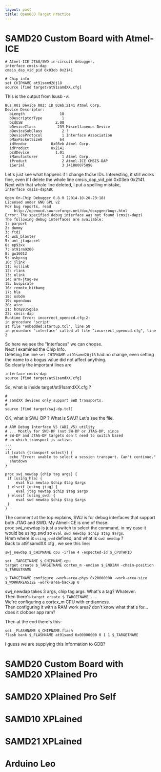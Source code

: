 ```yaml
---
layout: post
title: OpenOCD Target Practice
---
```


# SAMD20 Custom Board with Atmel-ICE
```
# Atmel-ICE JTAG/SWD in-circuit debugger.
interface cmsis-dap
cmsis_dap_vid_pid 0x03eb 0x2141

# Chip info
set CHIPNAME at91samd20j18
source [find target/at91samdXX.cfg]
```
This is the output from lsusb -v:  
```
Bus 001 Device 002: ID 03eb:2141 Atmel Corp. 
Device Descriptor:
  bLength                18
  bDescriptorType         1
  bcdUSB               2.00
  bDeviceClass          239 Miscellaneous Device
  bDeviceSubClass         2 ?
  bDeviceProtocol         1 Interface Association
  bMaxPacketSize0        64
  idVendor           0x03eb Atmel Corp.
  idProduct          0x2141 
  bcdDevice            1.01
  iManufacturer           1 Atmel Corp.
  iProduct                2 Atmel-ICE CMSIS-DAP
  iSerial                 3 J41800075898
```
Let's just see what happens if I change those IDs.  Interesting, it still works fine, even if I delete the whole line cmsis_dap_vid_pid 0x03eb 0x2141.  
Next with that whole line deleted, I put a spelling mistake,  
`interface cmsis-dapABC`
```
Open On-Chip Debugger 0.8.0 (2014-10-20-23:18)
Licensed under GNU GPL v2
For bug reports, read
	http://openocd.sourceforge.net/doc/doxygen/bugs.html
Error: The specified debug interface was not found (cmsis-dapz)
The following debug interfaces are available:
1: parport
2: dummy
3: ftdi
4: usb_blaster
5: amt_jtagaccel
6: ep93xx
7: at91rm9200
8: gw16012
9: usbprog
10: jlink
11: vsllink
12: rlink
13: ulink
14: arm-jtag-ew
15: buspirate
16: remote_bitbang
17: hla
18: osbdm
19: opendous
20: aice
21: bcm2835gpio
22: cmsis-dap
Runtime Error: incorrect_openocd.cfg:2: 
in procedure 'script' 
at file "embedded:startup.tcl", line 58
in procedure 'interface' called at file "incorrect_openocd.cfg", line 2
```
So here we see the "Interfaces" we can choose.  
Next I examined the Chip Info.  
Deleting the line  `set CHIPNAME at91samd20j18` had no change, even setting the name to a bogus value did not affect anything.  
So clearly the important lines are 
```
interface cmsis-dap
source [find target/at91samdXX.cfg]
```
So, what is inside target/at91samdXX.cfg ?  
```
#
# samdXX devices only support SWD transports.
#
source [find target/swj-dp.tcl]
```
OK, what is SWJ-DP ?  What is SWJ?  Let's see the file.  
```
# ARM Debug Interface V5 (ADI_V5) utility
# ... Mostly for SWJ-DP (not SW-DP or JTAG-DP, since
# SW-DP and JTAG-DP targets don't need to switch based
# on which transport is active.
...
...
if [catch {transport select}] {
  echo "Error: unable to select a session transport. Can't continue."
  shutdown
}

proc swj_newdap {chip tag args} {
 if [using_hla] {
     eval hla newtap $chip $tag $args
 } elseif [using_jtag] {
     eval jtag newtap $chip $tag $args
 } elseif [using_swd] {
     eval swd newdap $chip $tag $args
 }
}
```
The comment at the top explains, SWJ is for debug interfaces that support both JTAG and SWD.  My Atmel-ICE is one of those.  
proc swj_newdap is just a switch to select the command, in my case it would be using_swd so `eval swd newdap $chip $tag $args`.  
Hmm where is `using_swd` defined, and what is `swd newdap` ?  
Back to at91samdXX.cfg , we see this line:
```
swj_newdap $_CHIPNAME cpu -irlen 4 -expected-id $_CPUTAPID

set _TARGETNAME $_CHIPNAME.cpu
target create $_TARGETNAME cortex_m -endian $_ENDIAN -chain-position $_TARGETNAME

$_TARGETNAME configure -work-area-phys 0x20000000 -work-area-size $_WORKAREASIZE -work-area-backup 0
```
swj_newdap takes 3 args, chip tag args.  What's a tag?  Whatever.  
Then there's `target create $_TARGETNAME ...`  
We're configuring a cortex_m CPU with endianness.  
Then configuring it with a RAM work area?  don't know what that's for... does it clobber app ram?
  
Then at the end there's this:
```
set _FLASHNAME $_CHIPNAME.flash
flash bank $_FLASHNAME at91samd 0x00000000 0 1 1 $_TARGETNAME
```
I guess we are supplying this information to GDB?



# SAMD20 Custom Board with SAMD20 XPlained Pro
# SAMD20 XPlained Pro Self
# SAMD10 XPLained
# SAMD21 XPLained
# Arduino Leo
